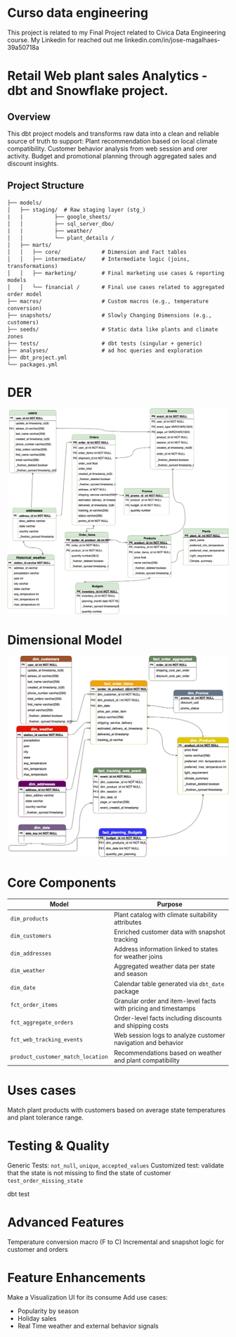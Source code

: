 # Curso data engineering

This project is related to my Final Project related to Cívica Data Engineering course. 
My Linkedin for reached out me linkedin.com/in/jose-magalhaes-39a50718a

# Retail Web plant sales Analytics - dbt and Snowflake project.

## Overview
This dbt project models and transforms raw data into a clean and reliable source of truth to support:
Plant recommendation based on local climate compatibility.
Customer behavior analysis from web session and orer activity.
Budget and promotional planning through aggregated sales and discount insights.

## Project Structure

```plaintext
├── models/
│   ├── staging/  # Raw staging layer (stg_)
|   |          ├── google_sheets/
│   │          ├── sql_server_dbo/
|   |          ├── weather/
│   │          └── plant_details /     
│   ├── marts/
│   │   ├── core/             # Dimension and Fact tables
│   │   ├── intermediate/     # Intermediate logic (joins, transformations)
│   │   ├── marketing/        # Final marketing use cases & reporting models
│   │   └── financial /       # Final use cases related to aggregated order model
├── macros/                   # Custom macros (e.g., temperature conversion)
├── snapshots/                # Slowly Changing Dimensions (e.g., customers)
├── seeds/                    # Static data like plants and climate zones
├── tests/                    # dbt tests (singular + generic)
├── analyses/                 # ad hoc queries and exploration
├── dbt_project.yml
└── packages.yml
```

# DER
![](der.jpg)

# Dimensional Model
![](modeling.jpg)
# Core Components
| Model                             | Purpose                                                               |
| --------------------------------- | --------------------------------------------------------------------- |
| `dim_products`                    | Plant catalog with climate suitability attributes                     |
| `dim_customers`                   | Enriched customer data with snapshot tracking                         |
| `dim_addresses`                   | Address information linked to states for weather joins                |
| `dim_weather`                     | Aggregated weather data per state and season                          |
| `dim_date`                        | Calendar table generated via `dbt_date` package                       |
| `fct_order_items`                 | Granular order and item-level facts with pricing and timestamps       |
| `fct_aggregate_orders`            | Order-level facts including discounts and shipping costs              |
| `fct_web_tracking_events`         | Web session logs to analyze customer navigation and behavior          |
| `product_customer_match_location` | Recommendations based on weather and plant compatibility              |

# Uses cases
Match plant products with customers based on average state temperatures and plant tolerance range.

# Testing & Quality
Generic Tests: `not_null`, `unique`, `accepted_values`
Customized test: validate that the state is not missing to find the state of customer `test_order_missing_state`

dbt test

# Advanced Features
Temperature conversion macro (F to C)
Incremental and snapshot logic for customer and orders

# Feature Enhancements
Make a Visualization UI for its consume
Add use cases:
 - Popularity by season
 - Holiday sales 
 - Real Time weather and external behavior signals 




